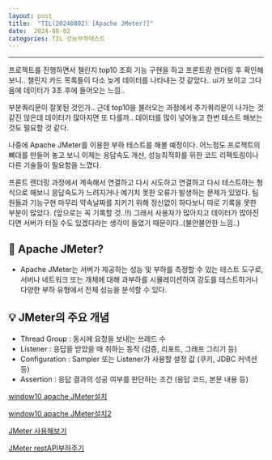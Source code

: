```yaml
---
layout: post
title:  "TIL(20240802) [Apache JMeter?]"
date:  2024-08-02
categories: TIL 성능부하테스트
---
```


----------------------------------------------------------------------------

프로젝트를 진행하면서 챌린지 top10 조회 기능 구현을 하고 프론트랑 렌더링 후 확인해보니.. 챌린지 카드 목록들이 다소 늦게 데이터를 나타내는 것 같았다.. ui가 보이고 그다음에 데이터가 3초 후에 들어오는 느낌..

부분쿼리문이 잘못된 것인가.. 근데 top10을 불러오는 과정에서 추가쿼리문이 나가는 것 같진 않은데 데이터가 많아지면 또 다를까.. 데이터를 많이 넣어놓고 한번 테스트 해보는 것도 필요할 것 같다.

나중에 Apache JMeter를 이용한 부하 테스트를 해볼 예정이다. 어느정도 프로젝트의 뼈대를 만들어 놓고 보니 이제는 응답속도 개선, 성능최적화를 위한 코드 리팩토링이나 다른 기술들이 필요함을 느꼈다. 

프론트 렌더링 과정에서 계속해서 연결하고 다시 시도하고 연결하고 다시 테스트하는 형식으로 해보니 응답속도가 느려지거나 예기치 못한 오류가 발생하는 문제가 있었다. 팀원들과 기능구현 마무리 약속날짜를 지키기 위해 정신없이 하다보니 따로 기록을 못한 부분이 많았다. (앞으로는 꼭 기록할 것..!!) 그래서 사용자가 많아지고 데이터가 많아진다면 서버가 터질 수도 있겠다라는 생각이 들었기 때문이다..(불안불안한 느낌..)


## 📌 Apache JMeter? 
- Apache JMeter는 서버가 제공하는 성능 및 부하를 측정할 수 있는 테스트 도구로, 서버나 네트워크 또는 개체에 대해 과부하를 시뮬레이션하여 강도를 테스트하거나 다양한 부하 유형에서 전체 성능을 분석할 수 있다.

## 💡 JMeter의 주요 개념
- Thread Group : 동시에 요청을 보내는 쓰레드 수
- Listener : 응답을 받았을 때 취하는 동작 (검증, 리포트, 그래프 그리기 등)
- Configuration : Sampler 또는 Listener가 사용할 설정 값 (쿠키, JDBC 커넥션 등)
- Assertion : 응답 결과의 성공 여부를 판단하는 조건 (응답 코드, 본문 내용 등)


[window10 apache JMeter설치](https://artistjay.tistory.com/2)

[window10 apache JMeter설치2](https://akku-dev.tistory.com/28)

[JMeter 사용해보기](https://pepega.tistory.com/86)

[JMeter restAPI부하주기](https://pepega.tistory.com/87)